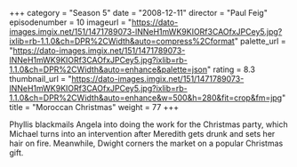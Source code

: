+++
category = "Season 5"
date = "2008-12-11"
director = "Paul Feig"
episodenumber = 10
imageurl = "https://dato-images.imgix.net/151/1471789073-lNNeH1mWK9KIORf3CAOfxJPCey5.jpg?ixlib=rb-1.1.0&ch=DPR%2CWidth&auto=compress%2Cformat"
palette_url = "https://dato-images.imgix.net/151/1471789073-lNNeH1mWK9KIORf3CAOfxJPCey5.jpg?ixlib=rb-1.1.0&ch=DPR%2CWidth&auto=enhance&palette=json"
rating = 8.3
thumbnail_url = "https://dato-images.imgix.net/151/1471789073-lNNeH1mWK9KIORf3CAOfxJPCey5.jpg?ixlib=rb-1.1.0&ch=DPR%2CWidth&auto=enhance&w=500&h=280&fit=crop&fm=jpg"
title = "Moroccan Christmas"
weight = 77
+++

Phyllis blackmails Angela into doing the work for the Christmas party, which Michael turns into an intervention after Meredith gets drunk and sets her hair on fire. Meanwhile, Dwight corners the market on a popular Christmas gift.
